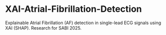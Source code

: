 # XAI-Atrial-Fibrillation-Detection
Explainable Atrial Fibrillation (AF) detection in single-lead ECG signals using XAI (SHAP). Research for SABI 2025.

